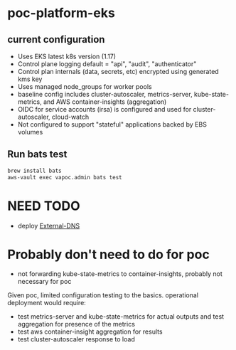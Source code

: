 # poc-platform-eks

## current configuration

- Uses EKS latest k8s version (1.17)
- Control plane logging default = "api", "audit", "authenticator"
- Control plan internals (data, secrets, etc) encrypted using generated kms key
- Uses managed node_groups for worker pools
- baseline config includes cluster-autoscaler, metrics-server, kube-state-metrics, and AWS container-insights (aggregation)
- OIDC for service accounts (irsa) is configured and used for cluster-autoscaler, cloud-watch
- Not configured to support "stateful" applications backed by EBS volumes


## Run bats test
```sh
brew install bats
aws-vault exec vapoc.admin bats test
```

# NEED TODO

- deploy [External-DNS](https://github.com/kubernetes-sigs/external-dns/blob/master/docs/tutorials/aws.md)


# Probably don't need to do for poc

- not forwarding kube-state-metrics to container-insights, probably not necessary for poc

Given poc, limited configuration testing to the basics. operational deployment would require:

- test metrics-server and kube-state-metrics for actual outputs and test aggregation for presence of the metrics
- test aws container-insight aggregation for results
- test cluster-autoscaler response to load
